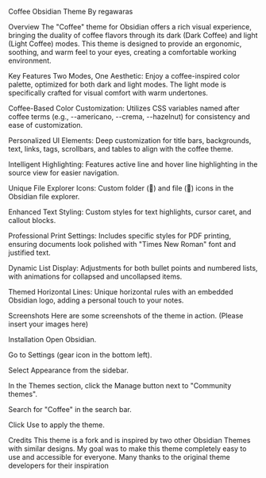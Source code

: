 Coffee Obsidian Theme
By regawaras

Overview
The "Coffee" theme for Obsidian offers a rich visual experience, bringing the duality of coffee flavors through its dark (Dark Coffee) and light (Light Coffee) modes. This theme is designed to provide an ergonomic, soothing, and warm feel to your eyes, creating a comfortable working environment.

Key Features
Two Modes, One Aesthetic: Enjoy a coffee-inspired color palette, optimized for both dark and light modes. The light mode is specifically crafted for visual comfort with warm undertones.

Coffee-Based Color Customization: Utilizes CSS variables named after coffee terms (e.g., --americano, --crema, --hazelnut) for consistency and ease of customization.

Personalized UI Elements: Deep customization for title bars, backgrounds, text, links, tags, scrollbars, and tables to align with the coffee theme.

Intelligent Highlighting: Features active line and hover line highlighting in the source view for easier navigation.

Unique File Explorer Icons: Custom folder (📂) and file (📝) icons in the Obsidian file explorer.

Enhanced Text Styling: Custom styles for text highlights, cursor caret, and callout blocks.

Professional Print Settings: Includes specific styles for PDF printing, ensuring documents look polished with "Times New Roman" font and justified text.

Dynamic List Display: Adjustments for both bullet points and numbered lists, with animations for collapsed and uncollapsed items.

Themed Horizontal Lines: Unique horizontal rules with an embedded Obsidian logo, adding a personal touch to your notes.

Screenshots
Here are some screenshots of the theme in action. (Please insert your images here)

<!-- Example (Dark Themed Coffee) -->

<!-- <img src="path/to/your/dark-theme-screenshot.png" alt="Dark Coffee Theme" width="700"/> -->

<!-- Example (Light Themed Coffee) -->

<!-- <img src="path/to/your/light-theme-screenshot.png" alt="Light Coffee Theme" width="700"/> -->

Installation
Open Obsidian.

Go to Settings (gear icon in the bottom left).

Select Appearance from the sidebar.

In the Themes section, click the Manage button next to "Community themes".

Search for "Coffee" in the search bar.

Click Use to apply the theme.

Credits
This theme is a fork and is inspired by two other Obsidian Themes with similar designs. My goal was to make this theme completely easy to use and accessible for everyone. Many thanks to the original theme developers for their inspiration
